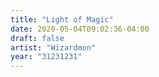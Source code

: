 ```yaml
---
title: "Light of Magic"
date: 2020-05-04T09:02:36-04:00
draft: false
artist: "Wizardmon"
year: "31231231"
---
```


